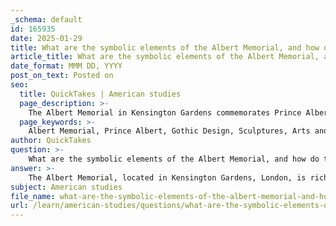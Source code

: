 ```yaml
---
_schema: default
id: 165935
date: 2025-01-29
title: What are the symbolic elements of the Albert Memorial, and how do they commemorate Prince Albert?
article_title: What are the symbolic elements of the Albert Memorial, and how do they commemorate Prince Albert?
date_format: MMM DD, YYYY
post_on_text: Posted on
seo:
  title: QuickTakes | American studies
  page_description: >-
    The Albert Memorial in Kensington Gardens commemorates Prince Albert through its Gothic design, various sculptures representing arts and sciences, and allegorical figures symbolizing virtues of the Victorian era.
  page_keywords: >-
    Albert Memorial, Prince Albert, Gothic Design, Sculptures, Arts and Sciences, Central Figure, Allegorical Figures, Victorian Era, Innovation, Progress, Cultural Legacy
author: QuickTakes
question: >-
    What are the symbolic elements of the Albert Memorial, and how do they commemorate Prince Albert?
answer: >-
    The Albert Memorial, located in Kensington Gardens, London, is rich in symbolic elements that commemorate Prince Albert and reflect the values of the Victorian era. Here are the key symbolic elements and their meanings:\n\n1. **Gothic Design**: The memorial features a striking Gothic architectural style, which was popular during the Victorian period. This design not only reflects the era's aesthetic preferences but also symbolizes the connection to tradition and the enduring nature of Prince Albert's legacy.\n\n2. **Sculptures Representing Arts and Sciences**: The memorial is adorned with numerous sculptures that represent various fields of arts and sciences. These figures symbolize Prince Albert's commitment to culture, education, and the promotion of knowledge. They serve as a reminder of his role in organizing the Great Exhibition, which aimed to showcase industrial advancements and foster international cultural exchange.\n\n3. **Central Figure of Prince Albert**: At the heart of the memorial is a statue of Prince Albert himself, depicted in a contemplative pose. This central figure serves as a direct tribute to his contributions and influence, particularly in the realms of education and the arts.\n\n4. **Surrounding Allegorical Figures**: The memorial includes allegorical figures that represent different virtues and achievements, such as industry, commerce, and art. These figures not only honor Prince Albert's vision for a more educated and culturally rich society but also reflect the broader aspirations of the Victorian age.\n\n5. **Symbol of Innovation and Progress**: The Albert Memorial stands as a significant landmark that symbolizes the connection between the Great Exhibition and the promotion of knowledge and innovation. It commemorates the spirit of progress that characterized the era, highlighting the importance of scientific and artistic advancements.\n\nIn summary, the Albert Memorial serves as a multifaceted tribute to Prince Albert, encapsulating his contributions to culture and education while also reflecting the broader values of the Victorian era. Its design and symbolic elements collectively commemorate his legacy and the ideals he championed during his lifetime.
subject: American studies
file_name: what-are-the-symbolic-elements-of-the-albert-memorial-and-how-do-they-commemorate-prince-albert.md
url: /learn/american-studies/questions/what-are-the-symbolic-elements-of-the-albert-memorial-and-how-do-they-commemorate-prince-albert
---
```


&nbsp;